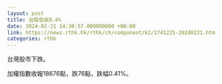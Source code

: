 ```yaml
---
layout: post
title: 台股低收0.4%
date: 2024-02-21 14:30:57.000000000 +08:00
link: https://news.rthk.hk/rthk/ch/component/k2/1741225-20240221.htm
categories: rthk
---
```


台灣股市下跌。

加權指數收報18676點，跌76點，跌幅0.41%。

